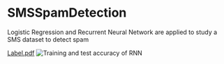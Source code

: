 # SMSSpamDetection
Logistic Regression and Recurrent Neural Network are applied to study a SMS dataset to detect spam



[Label.pdf](../main/Data/SMSSpamCollect_label.txt)
![Training and test accuracy of RNN](https://user-images.githubusercontent.com/89379052/133884115-b4fb2f9f-ba82-48a2-a64d-412a58c2e6fb.png)
